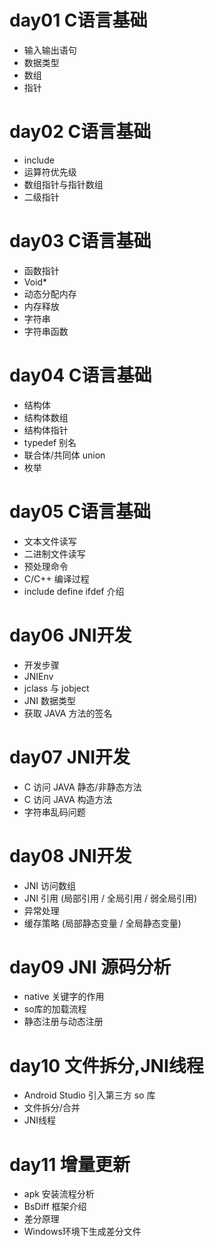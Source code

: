 # day01 C语言基础
- 输入输出语句
- 数据类型
- 数组
- 指针

# day02 C语言基础
- include
- 运算符优先级
- 数组指针与指针数组
- 二级指针

# day03 C语言基础
- 函数指针
- Void*
- 动态分配内存
- 内存释放
- 字符串
- 字符串函数

# day04 C语言基础
- 结构体
- 结构体数组
- 结构体指针
- typedef 别名
- 联合体/共同体 union
- 枚举

# day05 C语言基础
- 文本文件读写
- 二进制文件读写
- 预处理命令
- C/C++ 编译过程
- include define ifdef 介绍

# day06 JNI开发
- 开发步骤
- JNIEnv
- jclass 与 jobject
- JNI 数据类型
- 获取 JAVA 方法的签名

# day07 JNI开发
- C 访问 JAVA 静态/非静态方法
- C 访问 JAVA 构造方法
- 字符串乱码问题

# day08 JNI开发
- JNI 访问数组
- JNI 引用 (局部引用 / 全局引用 / 弱全局引用)
- 异常处理
- 缓存策略 (局部静态变量 / 全局静态变量)

# day09 JNI 源码分析
- native 关键字的作用
- so库的加载流程
- 静态注册与动态注册

# day10 文件拆分,JNI线程
- Android Studio 引入第三方 so 库
- 文件拆分/合并
- JNI线程

# day11 增量更新
- apk 安装流程分析
- BsDiff 框架介绍
- 差分原理
- Windows环境下生成差分文件